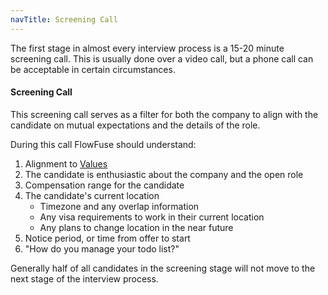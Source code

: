 ```yaml
---
navTitle: Screening Call
---
```


The first stage in almost every interview process is a 15-20 minute screening call. 
This is usually done over a video call, but a phone call can be acceptable in certain circumstances. 

#### Screening Call

This screening call serves as a filter for both the company to align with the candidate on mutual expectations and the details of the role. 

During this call FlowFuse should understand:
1. Alignment to [Values](../../company/values.md)
1. The candidate is enthusiastic about the company and the open role
1. Compensation range for the candidate
1. The candidate's current location
   * Timezone and any overlap information
   * Any visa requirements to work in their current location
   * Any plans to change location in the near future
1. Notice period, or time from offer to start
1. "How do you manage your todo list?"

Generally half of all candidates in the screening stage will not move to the next stage of the interview process.
